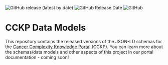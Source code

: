 <img alt="GitHub release (latest by date)" src="https://img.shields.io/github/v/release/mc2-center/data-models?label=latest%20release&display_name=release&style=flat-square"> <img alt="GitHub Release Date" src="https://img.shields.io/github/release-date/mc2-center/data-models?style=flat-square&color=orange"> <img alt="GitHub" src="https://img.shields.io/github/license/mc2-center/data-models?style=flat-square&color=red">

# CCKP Data Models

This repository contains the released versions of the JSON-LD schemas for the
[Cancer Complexity Knowledge Portal] (CCKP). You can learn more about the schemas/data
models and other aspects of this project in our portal documentation - coming soon!



[Cancer Complexity Knowledge Portal]: https://cancercomplexity.synapse.org/
